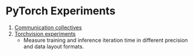 # PyTorch Experiments
1. [Communication collectives](https://github.com/sandeepkumar-skb/pytorch_experiments/tree/main/communication_collectives)
2. [Torchvision experiments](https://github.com/sandeepkumar-skb/pytorch_experiments/tree/main/torchvision_exp)
    - Measure training and inference iteration time in different precision and data layout formats.
  
